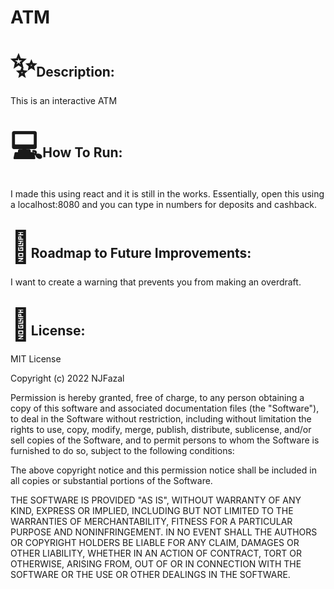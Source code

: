 <!DOCTYPE html>
<html>
    <body>
        <h1>ATM</h1>
        <h2><span style='font-size:50px;'>&#10024;</span>Description:</h2>
        <p>This is an interactive ATM</p>
        <h2><span style='font-size:50px;'>&#128187;</span>How To Run:</h2>
        <p>I made this using react and it is still in the works. Essentially, open this using a localhost:8080 and you can type in numbers for deposits and cashback.</p>
        <h2><span style='font-size:50px;'>&#128679;</span>Roadmap to Future Improvements:</h2>
        <p>I want to create a warning that prevents you from making an overdraft.</p>
        <h2><span style='font-size:50px;'>&#128220;</span>License:</h2>
<p>MIT License<br /></p> 

<p>Copyright (c) 2022 NJFazal<br /></p>



<p>Permission is hereby granted, free of charge, to any person obtaining a copy
of this software and associated documentation files (the "Software"), to deal
in the Software without restriction, including without limitation the rights
to use, copy, modify, merge, publish, distribute, sublicense, and/or sell
copies of the Software, and to permit persons to whom the Software is
furnished to do so, subject to the following conditions:<br /></p>


<p>The above copyright notice and this permission notice shall be included in all
copies or substantial portions of the Software.<br /></p>

<p>THE SOFTWARE IS PROVIDED "AS IS", WITHOUT WARRANTY OF ANY KIND, EXPRESS OR
IMPLIED, INCLUDING BUT NOT LIMITED TO THE WARRANTIES OF MERCHANTABILITY,
FITNESS FOR A PARTICULAR PURPOSE AND NONINFRINGEMENT. IN NO EVENT SHALL THE
AUTHORS OR COPYRIGHT HOLDERS BE LIABLE FOR ANY CLAIM, DAMAGES OR OTHER
LIABILITY, WHETHER IN AN ACTION OF CONTRACT, TORT OR OTHERWISE, ARISING FROM,
OUT OF OR IN CONNECTION WITH THE SOFTWARE OR THE USE OR OTHER DEALINGS IN THE
SOFTWARE.</p>
    </body>
</html>
